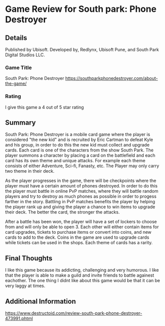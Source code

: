 # Game Review for South park: Phone Destroyer

## Details
Published by Ubisoft. Developed by, Redlynx, Ubisoft Pune, and South Park Digital Studios LLC.

### Game Title 
South Park: Phone Destroyer https://southparkphonedestroyer.com/about-the-game/

### Rating
I give this game a 4 out of 5 star rating

## Summary
South Park: Phone Destroyer is a mobile card game where the player is considered "the new kid" and is recruited by Eric Cartman to defeat
Kyle and his group, in order to do this the new kid must collect and upgrade cards. Each card is one of the characters from the show 
South Park. The player summons a character by placing a card on the battlefield and each card has its own theme and unique attacks. 
For example each theme consists of either Adventure, Sci-fi, Fanasty, etc. The Player may only carry two theme in their deck.

As the player progresses in the game, there will be checkpoints where the player must have a certain amount of phones destroyed. In order 
to do this the player must battle in online PvP matches, where they will battle random players and try to destroy as much phones as possible
in order to progess farther in the story. Battling in PvP matches benefits the player by helping the player rank up and giving the player
a chance to win items to upgrade their deck. The better the card, the stronger the attacks.

After a battle has been won, the player will have a set of lockers to choose from and will only be able to open 3. Each other will either 
contain items for card upgrades, tickets to purchase items or convert into coins, and new cards to add to the deck. Coins in the game are
used to upgrade cards while tickets can be used in the shops. Each theme of cards has a rarity. 

## Final Thoughts
I like this game because its addicting, challenging and very humorous. I like that the player is able to make a guild and invite friends 
to battle againest eachother. The one thing I didnt like about this game would be that it can be very laggy at times.

## Additional Information
https://www.destructoid.com/review-south-park-phone-destroyer-473991.phtml
